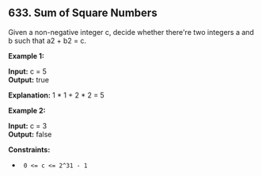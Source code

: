 ## 633. Sum of Square Numbers

Given a non-negative integer c, decide whether there're two integers a and b such that a2 + b2 = c.

 

**Example 1:**

**Input:** c = 5 <br>
**Output:** true

**Explanation:** 1 * 1 + 2 * 2 = 5

**Example 2:**

**Input:** c = 3 <br>
**Output:** false

**Constraints:**

- `` 0 <= c <= 2^31 - 1``
